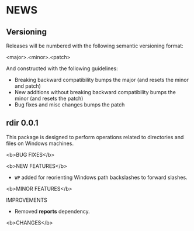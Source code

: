 NEWS
====

Versioning
----------

Releases will be numbered with the following semantic versioning format:

&lt;major&gt;.&lt;minor&gt;.&lt;patch&gt;

And constructed with the following guidelines:

* Breaking backward compatibility bumps the major (and resets the minor
  and patch)
* New additions without breaking backward compatibility bumps the minor
  (and resets the patch)
* Bug fixes and misc changes bumps the patch


rdir 0.0.1
----------------------------------------------------------------

This package is designed to perform operations related to directories and files
on Windows machines.

&lt;b&gt;BUG FIXES&lt;/b&gt;

&lt;b&gt;NEW FEATURES&lt;/b&gt;

* `WP` added for reorienting Windows path backslashes to forward slashes.

&lt;b&gt;MINOR FEATURES&lt;/b&gt;

IMPROVEMENTS

* Removed **reports** dependency.

&lt;b&gt;CHANGES&lt;/b&gt;